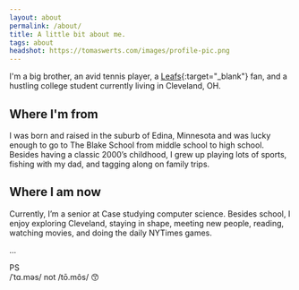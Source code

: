 ```yaml
---
layout: about
permalink: /about/
title: A little bit about me.
tags: about
headshot: https://tomaswerts.com/images/profile-pic.png
---
```


I'm a big brother, an avid tennis player, a [Leafs](https://www.youtube.com/watch?v=r8myEeSTB1A){:target="_blank"} fan, and a hustling college student currently living in Cleveland, OH.

## Where I'm from
I was born and raised in the suburb of Edina, Minnesota and was lucky enough to go to The Blake School from middle school to high school. Besides having a classic 2000’s childhood, I grew up playing lots of sports, fishing with my dad, and tagging along on family trips.

## Where I am now
Currently, I’m a senior at Case studying computer science. Besides school, I enjoy exploring Cleveland, staying in shape, meeting new people, reading, watching movies, and doing the daily NYTimes games.

...

PS <br>
/ˈtɑ.məs/ not /tō.môs/ 😙